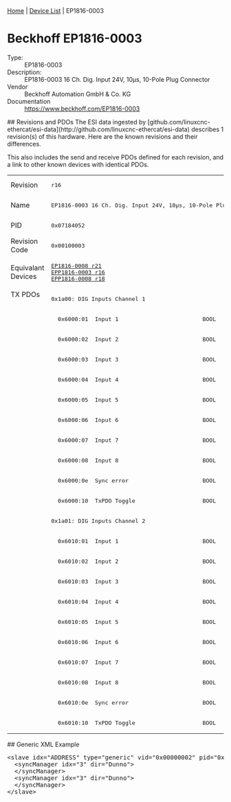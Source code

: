 <div class="nav"><a href="/esi-data">Home</a> | <a href="/esi-data/devices">Device List</a> | EP1816-0003</div>

#  Beckhoff EP1816-0003

<dl>
  <dt>Type:</dt><dd>EP1816-0003</dd>
  <dt>Description:</dt><dd>EP1816-0003 16 Ch. Dig. Input 24V, 10µs, 10-Pole Plug Connector</dd>
  <dt>Vendor</dt><dd>Beckhoff Automation GmbH & Co. KG</dd>
  <dt>Documentation</dt><dd><a href="https://www.beckhoff.com/EP1816-0003">https://www.beckhoff.com/EP1816-0003</a></dd>
</dl>
## Revisions and PDOs
The ESI data ingested by [github.com/linuxcnc-ethercat/esi-data](http://github.com/linuxcnc-ethercat/esi-data) describes 1 revision(s) of this hardware.  Here are the known revisions and their differences.

This also includes the send and receive PDOs defined for each revision, and a link to other known devices with identical PDOs.

<table>
<tr >
<td class="first">Revision</td>
<td ><pre>r16</pre></td>
</tr>
<tr >
<td class="first">Name</td>
<td ><pre>EP1816-0003 16 Ch. Dig. Input 24V, 10µs, 10-Pole Plug Connector</pre></td>
</tr>
<tr >
<td class="first">PID</td>
<td ><pre>0x07184052</pre></td>
</tr>
<tr >
<td class="first">Revision Code</td>
<td ><pre>0x00100003</pre></td>
</tr>
<tr >
<td class="first">Equivalant Devices</td>
<td ><pre><a href="EP1816-0008">EP1816-0008 r21</a><br/><a href="EPP1816-0003">EPP1816-0003 r16</a><br/><a href="EPP1816-0008">EPP1816-0008 r18</a></pre></td>
</tr>
<tr class="txpdo pdosection">
<td class="first" rowspan=22 valign=top>TX PDOs</td>
<td><pre>0x1a00: DIG Inputs Channel 1</pre></td>
<td></td>
</tr>
<tr class="txpdo">
<td ><pre>  0x6000:01  Input 1                         BOOL</pre></td>
</tr>
<tr class="txpdo">
<td ><pre>  0x6000:02  Input 2                         BOOL</pre></td>
</tr>
<tr class="txpdo">
<td ><pre>  0x6000:03  Input 3                         BOOL</pre></td>
</tr>
<tr class="txpdo">
<td ><pre>  0x6000:04  Input 4                         BOOL</pre></td>
</tr>
<tr class="txpdo">
<td ><pre>  0x6000:05  Input 5                         BOOL</pre></td>
</tr>
<tr class="txpdo">
<td ><pre>  0x6000:06  Input 6                         BOOL</pre></td>
</tr>
<tr class="txpdo">
<td ><pre>  0x6000:07  Input 7                         BOOL</pre></td>
</tr>
<tr class="txpdo">
<td ><pre>  0x6000:08  Input 8                         BOOL</pre></td>
</tr>
<tr class="txpdo">
<td ><pre>  0x6000:0e  Sync error                      BOOL</pre></td>
</tr>
<tr class="txpdo">
<td ><pre>  0x6000:10  TxPDO Toggle                    BOOL</pre></td>
</tr>
<tr class="txpdo pdosection">
<td ><pre>0x1a01: DIG Inputs Channel 2</pre></td>
</tr>
<tr class="txpdo">
<td ><pre>  0x6010:01  Input 1                         BOOL</pre></td>
</tr>
<tr class="txpdo">
<td ><pre>  0x6010:02  Input 2                         BOOL</pre></td>
</tr>
<tr class="txpdo">
<td ><pre>  0x6010:03  Input 3                         BOOL</pre></td>
</tr>
<tr class="txpdo">
<td ><pre>  0x6010:04  Input 4                         BOOL</pre></td>
</tr>
<tr class="txpdo">
<td ><pre>  0x6010:05  Input 5                         BOOL</pre></td>
</tr>
<tr class="txpdo">
<td ><pre>  0x6010:06  Input 6                         BOOL</pre></td>
</tr>
<tr class="txpdo">
<td ><pre>  0x6010:07  Input 7                         BOOL</pre></td>
</tr>
<tr class="txpdo">
<td ><pre>  0x6010:08  Input 8                         BOOL</pre></td>
</tr>
<tr class="txpdo">
<td ><pre>  0x6010:0e  Sync error                      BOOL</pre></td>
</tr>
<tr class="txpdo">
<td ><pre>  0x6010:10  TxPDO Toggle                    BOOL</pre></td>
</tr>
</table>
## Generic XML Example
<pre class="xml">
&lt;slave idx="ADDRESS" type="generic" vid="0x00000002" pid="0x07184052" configPdos="true"&gt;
  &lt;syncManager idx="3" dir="Dunno"&gt;
  &lt;/syncManager&gt;
  &lt;syncManager idx="3" dir="Dunno"&gt;
  &lt;/syncManager&gt;
&lt;/slave&gt;
</pre>
